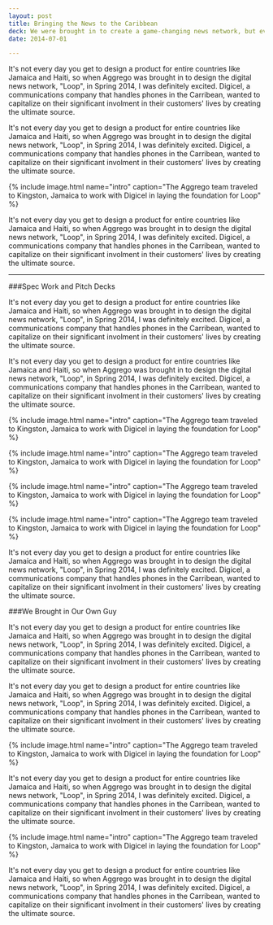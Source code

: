 ```yaml
---
layout: post
title: Bringing the News to the Caribbean
deck: We were brought in to create a game-changing news network, but eventually cast aside in favor of inhouse design and development teams.
date: 2014-07-01

---
```


It's not every day you get to design a product for entire countries like Jamaica and Haiti, so when Aggrego was brought in to design the digital news network, "Loop", in Spring 2014, I was definitely excited. Digicel, a communications company that handles phones in the Carribean, wanted to capitalize on their significant involment in their customers' lives by creating the ultimate source.

It's not every day you get to design a product for entire countries like Jamaica and Haiti, so when Aggrego was brought in to design the digital news network, "Loop", in Spring 2014, I was definitely excited. Digicel, a communications company that handles phones in the Carribean, wanted to capitalize on their significant involment in their customers' lives by creating the ultimate source.

{% include image.html name="intro" caption="The Aggrego team traveled to Kingston, Jamaica to work with Digicel in laying the foundation for Loop" %}

It's not every day you get to design a product for entire countries like Jamaica and Haiti, so when Aggrego was brought in to design the digital news network, "Loop", in Spring 2014, I was definitely excited. Digicel, a communications company that handles phones in the Carribean, wanted to capitalize on their significant involment in their customers' lives by creating the ultimate source.

---

###Spec Work and Pitch Decks

It's not every day you get to design a product for entire countries like Jamaica and Haiti, so when Aggrego was brought in to design the digital news network, "Loop", in Spring 2014, I was definitely excited. Digicel, a communications company that handles phones in the Carribean, wanted to capitalize on their significant involment in their customers' lives by creating the ultimate source.

It's not every day you get to design a product for entire countries like Jamaica and Haiti, so when Aggrego was brought in to design the digital news network, "Loop", in Spring 2014, I was definitely excited. Digicel, a communications company that handles phones in the Carribean, wanted to capitalize on their significant involment in their customers' lives by creating the ultimate source.

{% include image.html name="intro" caption="The Aggrego team traveled to Kingston, Jamaica to work with Digicel in laying the foundation for Loop" %}

{% include image.html name="intro" caption="The Aggrego team traveled to Kingston, Jamaica to work with Digicel in laying the foundation for Loop" %}

{% include image.html name="intro" caption="The Aggrego team traveled to Kingston, Jamaica to work with Digicel in laying the foundation for Loop" %}

{% include image.html name="intro" caption="The Aggrego team traveled to Kingston, Jamaica to work with Digicel in laying the foundation for Loop" %}

It's not every day you get to design a product for entire countries like Jamaica and Haiti, so when Aggrego was brought in to design the digital news network, "Loop", in Spring 2014, I was definitely excited. Digicel, a communications company that handles phones in the Carribean, wanted to capitalize on their significant involment in their customers' lives by creating the ultimate source.

###We Brought in Our Own Guy

It's not every day you get to design a product for entire countries like Jamaica and Haiti, so when Aggrego was brought in to design the digital news network, "Loop", in Spring 2014, I was definitely excited. Digicel, a communications company that handles phones in the Carribean, wanted to capitalize on their significant involment in their customers' lives by creating the ultimate source.

It's not every day you get to design a product for entire countries like Jamaica and Haiti, so when Aggrego was brought in to design the digital news network, "Loop", in Spring 2014, I was definitely excited. Digicel, a communications company that handles phones in the Carribean, wanted to capitalize on their significant involment in their customers' lives by creating the ultimate source.

{% include image.html name="intro" caption="The Aggrego team traveled to Kingston, Jamaica to work with Digicel in laying the foundation for Loop" %}

It's not every day you get to design a product for entire countries like Jamaica and Haiti, so when Aggrego was brought in to design the digital news network, "Loop", in Spring 2014, I was definitely excited. Digicel, a communications company that handles phones in the Carribean, wanted to capitalize on their significant involment in their customers' lives by creating the ultimate source.

{% include image.html name="intro" caption="The Aggrego team traveled to Kingston, Jamaica to work with Digicel in laying the foundation for Loop" %}

It's not every day you get to design a product for entire countries like Jamaica and Haiti, so when Aggrego was brought in to design the digital news network, "Loop", in Spring 2014, I was definitely excited. Digicel, a communications company that handles phones in the Carribean, wanted to capitalize on their significant involment in their customers' lives by creating the ultimate source.